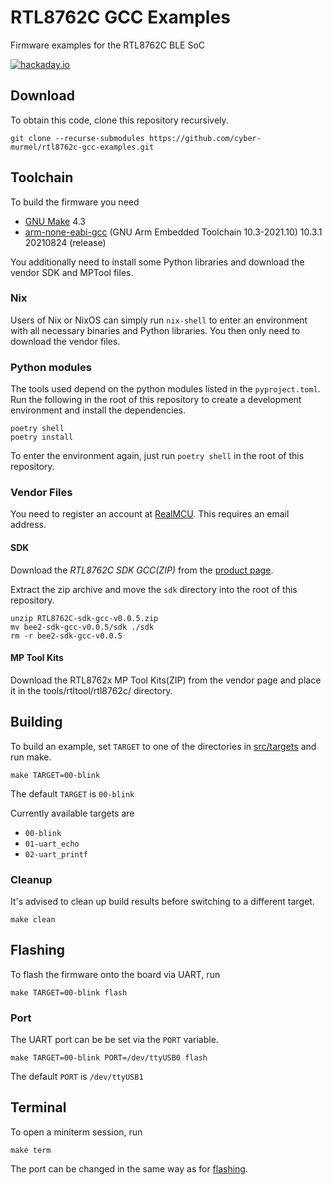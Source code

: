 # RTL8762C GCC Examples
Firmware examples for the RTL8762C BLE SoC

[![hackaday.io](https://img.shields.io/badge/hackaday-io-gold.svg)](https://hackaday.io/project/182205-py-ft10)

## Download
To obtain this code, clone this repository recursively.
```shell
git clone --recurse-submodules https://github.com/cyber-murmel/rtl8762c-gcc-examples.git
```

## Toolchain
To build the firmware you need
- [GNU Make](https://ftp.gnu.org/gnu/make/) 4.3
- [arm-none-eabi-gcc](https://developer.arm.com/downloads/-/gnu-rm) (GNU Arm Embedded Toolchain 10.3-2021.10) 10.3.1 20210824 (release)

You additionally need to install some Python libraries and download the vendor SDK and MPTool files.

### Nix
Users of Nix or NixOS can simply run `nix-shell` to enter an environment with all necessary binaries and Python libraries. You then only need to download the vendor
files.

### Python modules
The tools used depend on the python modules listed in the `pyproject.toml`.
Run the following in the root of this repository to create a development environment
and install the dependencies.
```shell
poetry shell
poetry install
```

To enter the environment again, just run `poetry shell` in the root of this repository.

### Vendor Files
You need to register an account at [RealMCU](https://www.realmcu.com).
This requires an email address.

#### SDK
Download the *RTL8762C SDK GCC(ZIP)* from the 
[product page](https://www.realmcu.com/en/Home/Product/93cc0582-3a3f-4ea8-82ea-76c6504e478a).

Extract the zip archive and move the `sdk` directory into the root of this repository.

```shell
unzip RTL8762C-sdk-gcc-v0.0.5.zip
mv bee2-sdk-gcc-v0.0.5/sdk ./sdk
rm -r bee2-sdk-gcc-v0.0.5
```

#### MP Tool Kits
Download the RTL8762x MP Tool Kits(ZIP) from the vendor page and place it in the tools/rtltool/rtl8762c/ directory.

## Building
To build an example, set `TARGET` to one of the directories in [src/targets](src/targets) and run make.

```shell
make TARGET=00-blink
```

The default `TARGET` is `00-blink`

Currently available targets are
- `00-blink`
- `01-uart_echo`
- `02-uart_printf`

### Cleanup
It's advised to clean up build results before switching to a different target.

```shell
make clean
```

## Flashing
To flash the firmware onto the board via UART, run

```shell
make TARGET=00-blink flash
```

### Port
The UART port can be be set via the `PORT` variable.

```shell
make TARGET=00-blink PORT=/dev/ttyUSB0 flash
```

The default `PORT` is `/dev/ttyUSB1`

## Terminal
To open a miniterm session, run

```shell
make term
```

The port can be changed in the same way as for [flashing](#port).
